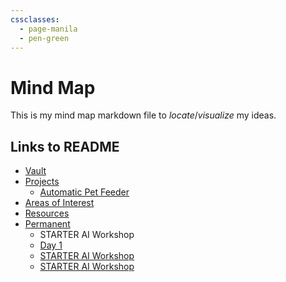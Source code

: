 ```yaml
---
cssclasses:
  - page-manila
  - pen-green
---
```

# Mind Map
This is my mind map markdown file to *locate*/*visualize* my ideas. 

## Links to README
- [Vault](<--- Vault ---/README.md>)
- [Projects](<01 - Projects/README.md>)
	- [Automatic Pet Feeder](<01 - Projects/Automatic Pet Feeder/README.md>)
- [Areas of Interest](<02 - Areas of Interest/README.md>)
- [Resources](<03 - Resources/README.md>)
- [Permanent](<04 - Permanent/README.md>)
	- STARTER AI Workshop
	- [Day 1](<04 - Permanent/StARTER AI Workshop/Day 1.md>)
	- [STARTER AI Workshop](<04 - Permanent/StARTER AI Workshop/Day 2.md>)
	- [STARTER AI Workshop](<04 - Permanent/StARTER AI Workshop/Day 3.md>)